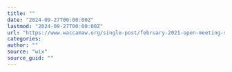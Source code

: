 ```yaml
---
title: ""
date: "2024-09-27T00:00:00Z"
lastmod: "2024-09-27T00:00:00Z"
url: "https://www.waccamaw.org/single-post/february-2021-open-meeting-summary"
categories:
author: ""
source: "wix"
source_guid: ""
---
```




